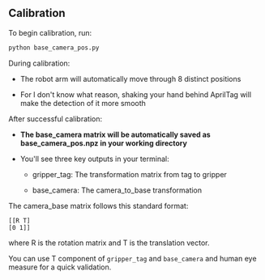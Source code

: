 ## Calibration

To begin calibration, run:
```bash
python base_camera_pos.py
```
During calibration:

* The robot arm will automatically move through 8 distinct positions

* For I don't know what reason, shaking your hand behind AprilTag will make the detection of it more smooth

After successful calibration:

* **The base_camera matrix will be automatically saved as base_camera_pos.npz in your working directory**

* You'll see three key outputs in your terminal:

  - gripper_tag: The transformation matrix from tag to gripper

  - base_camera: The camera_to_base transformation

The camera_base matrix follows this standard format:
````
[[R T]
[0 1]]
````
where R is the rotation matrix and T is the translation vector.

You can use T component of `gripper_tag` and `base_camera` and human eye measure for a quick validation. 
